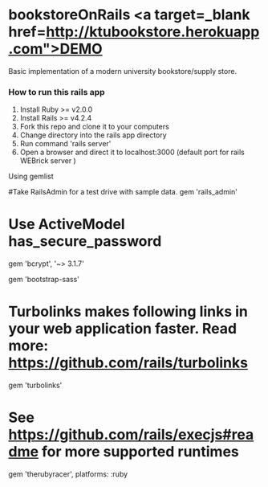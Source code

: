 # bookstoreOnRails  <a  target=_blank href=http://ktubookstore.herokuapp.com">DEMO</a>
Basic implementation of a modern university bookstore/supply store.

### How to run this rails app
1. Install Ruby >= v2.0.0
2. Install Rails >= v4.2.4
3. Fork this repo and clone it to your computers
4. Change directory into the rails app directory
5. Run command 'rails server'
6. Open a browser and direct it to localhost:3000 (default port for rails WEBrick server )

Using gemlist

#Take RailsAdmin for a test drive with sample data.
   gem 'rails_admin'


# Use ActiveModel has_secure_password
   gem 'bcrypt', '~> 3.1.7'



  gem 'bootstrap-sass'

# Turbolinks makes following links in your web application faster. Read more: https://github.com/rails/turbolinks
  gem 'turbolinks'

# See https://github.com/rails/execjs#readme for more supported runtimes
  gem 'therubyracer', platforms: :ruby
